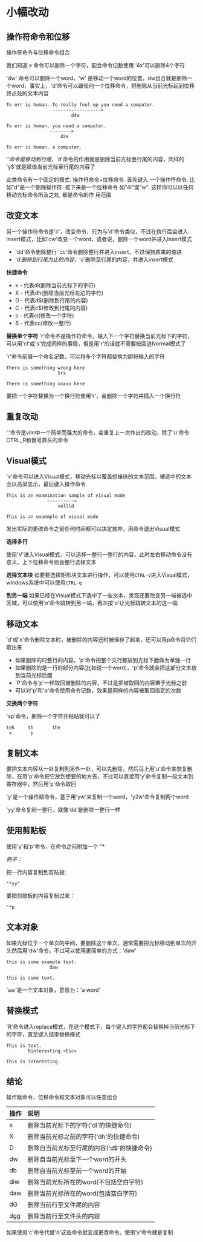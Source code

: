 # 小幅改动

## 操作符命令和位移

操作符命令与位移命令组合

我们知道 x 命令可以删除一个字符，配合命令记数使用 '4x'可以删除4个字符

'dw' 命令可以删除一个word，'w' 是移动一个word的位置，dw组合就是删除一个word，事实上，'d'命令可以跟任何一个位移命令，将删除从当前光标起到位移终点处的文本内容

```
To err is human. To really foul up you need a computer.
                 ------------------>
				        d4w

To err is human. you need a computer.
                -------->
				    d2e

To err is human. a computer.
```

'$' 命令是移动到行尾，'d$'命令的作用就是删除当前光标至行尾的内容，同样的 'y$'就是赋值当前光标至行尾的内容了

此类命令有一个固定的模式: 操作符命令+位移命令. 首先键入 一个操作符命令. 比如"d"是一个删除操作符. 接下来是一个位移命令 如"4l"或"w". 这样你可以以任何移动光标命令所及之处, 都是命令的作 用范围

## 改变文本
另一个操作符命令是'c'，改变命令，行为与'd'命令类似，不过在执行后会进入Insert模式，比如'cw'改变一个word，或者说，删除一个word并进入Insert模式

* 'dd'命令删除整行 'cc'命令删除整行并进入insert，不过保持原来的缩进
* 'd$'删除到行尾为止的内容，'c$'删除至行尾的内容，并进入insert模式

**快捷命令**

* x - 代表dl(删除当前光标下的字符)
* X - 代表dh(删除当前光标左边的字符)
* D - 代表d$(删除到行尾的内容)
* C - 代表c$(修改到行尾的内容)
* s - 代表cl(修改一个字符)
* S - 代表cc(修改一整行)

**替换单个字符**
'r'命令不是操作符命令，输入下一个字符替换当前光标下的字符，可以用'cl'或's'完成同样的事情，但是用'r'的话就不需要按<Esc>回道Normal模式了

'r'命令前缀一个命名记数，可以将多个字符都替换为即将输入的字符
```
There is something wrong here
                   5rx

There is something xxxxx here
```

要把一个字符替换为一个换行符使用'r<Enter>'，会删除一个字符并插入一个换行符

## 重复改动
'.'命令是vim中一个简单而强大的命令，会重复上一次作出的改动，除了'u'命令CTRL_R和冒号靠头的命令

## Visual模式
'v'命令可以进入Visual模式，移动光标以覆盖想操纵的文本范围，被选中的文本会以高粱显示，最后键入操作命令
```
This is an examination sample of visual mode
               ---------->
			       vellld

This is an exammple of visual mode
```

发出实际的更改命令之前任何时间都可以决定放弃，用<Esc>命令退出Visual模式

**选择多行**

使用'V'进入Visual模式，可以选择一整行一整行的内容，此时左右移动命令没有意义，上下位移命令则会整行选择文本

**选择文本块**
如要要选择矩形块文本进行操作，可以使用```CTRL-V```进入Visual模式，windows系统中可以使用```CTRL-q```

**到另一端**
如果已经在Visual模式下选中了一些文本，发现还要改变另一端被选中区域，可以使用'o'命令跳转到另一端，再次按'o'让光标跳转文本的这一端

## 移动文本
'd'或'x'命令删除文本时，被删除的内容还时被保存了起来，还可以用p命令将它们取出来

* 如果删除的时整行的内容，'p'命令把整个文行都放到光标下面做为单独一行
* 如果删除的是一行的部分内容(比如说一个word)，'p'命令就会把这部分文本放到当前光标后面
* 'P'命令与'p'一样取回被删除的内容，不过是把被取回的内容置于光标之前
* 可以对'p'和'p'命令使用命令记数，效果是同样的内容被取回指定的次数

**交换两个字符**

'xp'命令，删除一个字符并粘贴就可以了
```
teh     th       the
 x       p       
```

## 复制文本
要把文本内容从一处复制到另外一处，可以先删除，然后马上用'u'命令来恢复删除，在用'p'命令把它放到想要的地方去，不过可以直接用'y'命令复制一段文本到寄存器中，然后用'p'命令取回

'y'是一个操作赋命令，基于用'yw'来复制一个word，'y2w'命令复制两个word

'yy'命令复制一整行，就像'dd'是删除一整行一样

## 使用剪贴板
使用'y'和'p'命令，在命令之前附加一个 "* 

*例子：*

把一行内容复制到剪贴板:
```
"*yy"
```

要把剪贴板的内容复制过来：
```
"*p
```

## 文本对象
如果光标位于一个单次的中间，要删除这个单次，通常需要把光标移动到单次的开头然后用'dw'命令，不过可以使用更简单的方式：'daw'

```
this is some example text.
                daw

this is some text.
```

'aw'是一个文本对象，意思为：'a word'

## 替换模式
'R'命令进入replace模式，在这个模式下，每个键入的字符都会替换掉当前光标下的字符，直至键入<Esc>结束替换模式

```
This is text.
        Rinteresting.<Esc>

This is interesting.
```

## 结论
操作赋命令、位移命令和文本对象可以任意组合

|操作|说明|
|:--|:--|
|x|删除当前光标下的字符('dl'的快捷命令)|
|X|删除当前光标之前的字符('dh'的快捷命令)|
|D|删除自当前光标至行尾的内容('d$'的快捷命令)|
|dw|删除自当前光标至下一个word的开头|
|db|删除自当前光标至前一个word的开始|
|diw|删除当前光标所在的word(不包括空白字符)|
|daw|删除当前光标所在的word(包括空白字符)|
|dG|删除当前行至文件尾的内容|
|dgg|删除当前行至文件头的内容|

如果使用'c'命令代替'd'这些命令就变成更改命令。使用'y'命令就是复制
